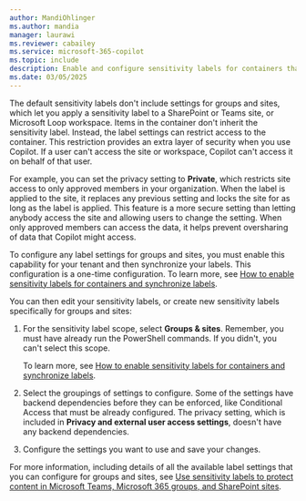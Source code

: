 ```yaml
---
author: MandiOhlinger
ms.author: mandia
manager: laurawi
ms.reviewer: cabailey
ms.service: microsoft-365-copilot
ms.topic: include
description: Enable and configure sensitivity labels for containers that affect Microsoft 365 Copilot.
ms.date: 03/05/2025
---
```


The default sensitivity labels don't include settings for groups and sites, which let you apply a sensitivity label to a SharePoint or Teams site, or Microsoft Loop workspace. Items in the container don't inherit the sensitivity label. Instead, the label settings can restrict access to the container. This restriction provides an extra layer of security when you use Copilot. If a user can't access the site or workspace, Copilot can't access it on behalf of that user.

For example, you can set the privacy setting to **Private**, which restricts site access to only approved members in your organization. When the label is applied to the site, it replaces any previous setting and locks the site for as long as the label is applied. This feature is a more secure setting than letting anybody access the site and allowing users to change the setting. When only approved members can access the data, it helps prevent oversharing of data that Copilot might access.

To configure any label settings for groups and sites, you must enable this capability for your tenant and then synchronize your labels. This configuration is a one-time configuration. To learn more, see [How to enable sensitivity labels for containers and synchronize labels](/purview/sensitivity-labels-teams-groups-sites#how-to-enable-sensitivity-labels-for-containers-and-synchronize-labels).

You can then edit your sensitivity labels, or create new sensitivity labels specifically for groups and sites:

1. For the sensitivity label scope, select **Groups & sites**. Remember, you must have already run the PowerShell commands. If you didn't, you can't select this scope.

    To learn more, see [How to enable sensitivity labels for containers and synchronize labels](/purview/sensitivity-labels-teams-groups-sites#how-to-enable-sensitivity-labels-for-containers-and-synchronize-labels).

2. Select the groupings of settings to configure. Some of the settings have backend dependencies before they can be enforced, like Conditional Access that must be already configured. The privacy setting, which is included in **Privacy and external user access settings**, doesn't have any backend dependencies.

3. Configure the settings you want to use and save your changes.

For more information, including details of all the available label settings that you can configure for groups and sites, see [Use sensitivity labels to protect content in Microsoft Teams, Microsoft 365 groups, and SharePoint sites](/purview/sensitivity-labels-teams-groups-sites).
